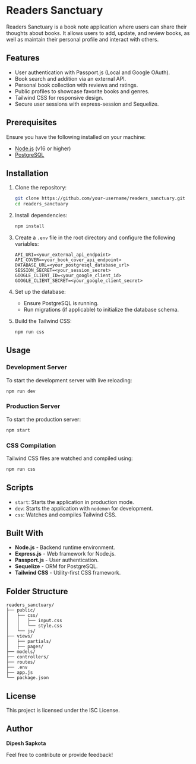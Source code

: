 # Readers Sanctuary

Readers Sanctuary is a book note application where users can share their thoughts about books. It allows users to add, update, and review books, as well as maintain their personal profile and interact with others.

## Features

- User authentication with Passport.js (Local and Google OAuth).
- Book search and addition via an external API.
- Personal book collection with reviews and ratings.
- Public profiles to showcase favorite books and genres.
- Tailwind CSS for responsive design.
- Secure user sessions with express-session and Sequelize.

## Prerequisites

Ensure you have the following installed on your machine:

- [Node.js](https://nodejs.org/) (v16 or higher)
- [PostgreSQL](https://www.postgresql.org/)

## Installation

1. Clone the repository:
   ```bash
   git clone https://github.com/your-username/readers_sanctuary.git
   cd readers_sanctuary
   ```

2. Install dependencies:
   ```bash
   npm install
   ```

3. Create a `.env` file in the root directory and configure the following variables:
   ```env
   API_URI=<your_external_api_endpoint>
   API_COVER=<your_book_cover_api_endpoint>
   DATABASE_URL=<your_postgresql_database_url>
   SESSION_SECRET=<your_session_secret>
   GOOGLE_CLIENT_ID=<your_google_client_id>
   GOOGLE_CLIENT_SECRET=<your_google_client_secret>
   ```

4. Set up the database:
   - Ensure PostgreSQL is running.
   - Run migrations (if applicable) to initialize the database schema.

5. Build the Tailwind CSS:
   ```bash
   npm run css
   ```

## Usage

### Development Server
To start the development server with live reloading:
```bash
npm run dev
```

### Production Server
To start the production server:
```bash
npm start
```

### CSS Compilation
Tailwind CSS files are watched and compiled using:
```bash
npm run css
```

## Scripts

- `start`: Starts the application in production mode.
- `dev`: Starts the application with `nodemon` for development.
- `css`: Watches and compiles Tailwind CSS.

## Built With

- **Node.js** - Backend runtime environment.
- **Express.js** - Web framework for Node.js.
- **Passport.js** - User authentication.
- **Sequelize** - ORM for PostgreSQL.
- **Tailwind CSS** - Utility-first CSS framework.

## Folder Structure

```
readers_sanctuary/
├── public/
│   ├── css/
│   │   ├── input.css
│   │   └── style.css
│   └── js/
├── views/
│   ├── partials/
│   ├── pages/
├── models/
├── controllers/
├── routes/
├── .env
├── app.js
└── package.json
```

## License

This project is licensed under the ISC License.

## Author

**Dipesh Sapkota**

Feel free to contribute or provide feedback!

